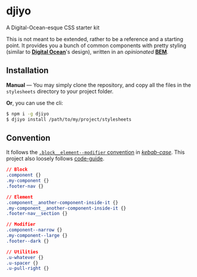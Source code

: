 # djiyo
A Digital-Ocean-esque CSS starter kit

This is not meant to be extended, rather to be a reference and a starting point. It provides you a bunch of common components with pretty styling (similar to [**Digital Ocean**](https://digitalocean.com)'s design), written in an *opinionated* [**BEM**](http://getbem.com/).

## Installation
**Manual** &mdash; You may simply clone the repository, and copy all the files in the `stylesheets` directory to your project folder.

**Or**, you can use the cli:

```bash
$ npm i -g djiyo
$ djiyo install /path/to/my/project/stylesheets
```

## Convention
It follows the [`.block__element--modifier` convention](http://getbem.com/) in [*kebab-case*](http://stackoverflow.com/questions/11273282/whats-the-name-for-snake-case-with-dashes/12273101#12273101). This project also loosely follows [code-guide](https://github.com/mdo/code-guide).
```css
// Block
.component {}
.my-component {}
.footer-nav {}

// Element
.component__another-component-inside-it {}
.my-component__another-component-inside-it {}
.footer-nav__section {}

// Modifier
.component--narrow {}
.my-component--large {}
.footer--dark {}

// Utilities
.u-whatever {}
.u-spacer {}
.u-pull-right {}
```

